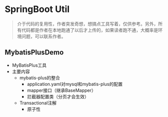 # SpringBoot Util

> 介于代码的复用性，作者突发奇想，想搞点工具写着，仅供参考。另外，所有代码都是作者在本地跑通了以后才上传的，如果读者跑不通，大概率是环境问题，可以联系作者。

## MybatisPlusDemo
-  MyBatisPlus工具
- 主要内容
    - mybatis-plus的整合
        - application.yaml对mysql和mybatis-plus的配置
        - mapper接口（继承BaseMapper）
        - 拦截器配置类（分页才会生效）
    - Transactional注解
        - 原子性
